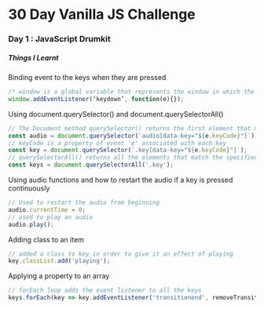 # 30 Day Vanilla JS Challenge

### Day 1 : JavaScript Drumkit

##### Things I Learnt

Binding event to the keys when they are pressed
```javascript
/* window is a global variable that represents the window in which the code is running */
window.addEventListener(‘keydown’, function(e){});
```

Using document.querySelector() and document.querySelectorAll()
```javascript
// The Document method querySelector() returns the first element that matches the specified selector. otherwise, null is returned
const audio = document.querySelector(`audio[data-key="${e.keyCode}"]`);
// keyCode is a property of event 'e' associated with each key
const key = document.querySelector(`.key[data-key="${e.keyCode}"]`);
// querySelectorAll() returns all the elements that match the specified selector
const keys = document.querySelectorAll('.key');
```

Using audio functions and how to restart the audio if a key is pressed continuously
```javascript
// Used to restart the audio from beginning
audio.currentTime = 0;
// used to play an audio
audio.play();
```

Adding class to an item
```javascript
// added a class to key in order to give it an effect of playing
key.classList.add('playing');
```

Applying a property to an array
```javascript
// forEach loop adds the event listener to all the keys
keys.forEach(key => key.addEventListener('transitionend', removeTransition));
```